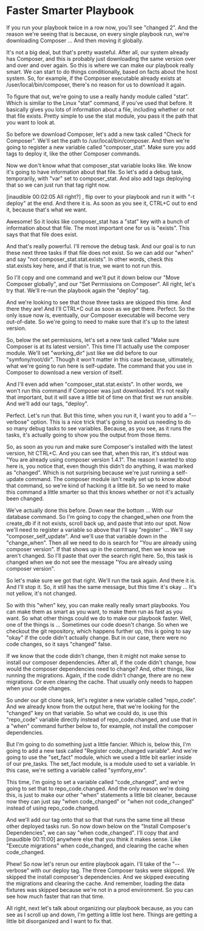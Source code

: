 # Faster Smarter Playbook

If you run your playbook twice in a row now, you'll see "changed 2". And the reason we're seeing that is because, on every single playbook run, we're downloading Composer ... And then moving it globally.

It's not a big deal, but that's pretty wasteful. After all, our system already has Composer, and this is probably just downloading the same version over and over and over again. So this is where we can make our playbook really smart. We can start to do things conditionally, based on facts about the host system. So, for example, if the Composer executable already exists at /user/local/bin/composer, there's no reason for us to download it again.

To figure that out, we're going to use a really handy module called "stat". Which is similar to the Linux "stat" command, if you've used that before. It basically gives you lots of information about a file, including whether or not that file exists. Pretty simple to use the stat module, you pass it the path that you want to look at.

So before we download Composer, let's add a new task called "Check for Composer". We'll set the path to /usr/local/bin/composer. And then we're going to register a new variable called "composer_stat". Make sure you add tags to deploy it, like the other Composer commands.

Now we don't know what that composer_stat variable looks like. We know it's going to have information about that file. So let's add a debug task, temporarily, with "var" set to composer_stat. And also add tags deploying that so we can just run that tag right now.

[inaudible 00:02:05 All right?] , flip over to your playbook and run it with "-t deploy" at the end. And there it is. As soon as you see it, CTRL+C out to end it, because that's what we want.

Awesome! So it looks like composer_stat has a "stat" key with a bunch of information about that file. The most important one for us is "exists". This says that that file does exist.

And that's really powerful. I'll remove the debug task. And our goal is to run these next three tasks if that file does not exist. So we can add our "when" and say "not composer_stat.stat.exists". In other words, check this stat.exists key here, and if that is true, we want to not run this.

So I'll copy and one command and we'll put it down below our "Move Composer globally", and our "Set Permissions on Composer". All right, let's try that. We'll re-run the playbook again the "deploy" tag.

And we're looking to see that those three tasks are skipped this time. And there they are! And I'll CTRL+C out as soon as we get there. Perfect. So the only issue now is, eventually, our Composer executable will become very out-of-date. So we're going to need to make sure that it's up to the latest version.

So, below the set permissions, let's set a new task called "Make sure Composer is at its latest version". This time I'll actually use the composer module. We'll set "working_dir" just like we did before to our "symfony/root/dir". Though it won't matter in this case because, ultimately, what we're going to run here is self-update. The command that you use in Composer to download a new version of itself.

And I'll even add when "composer_stat.stat.exists". In other words, we won't run this command if Composer was just downloaded. It's not really that important, but it will save a little bit of time on that first we run ansible. And we'll add our tags, "deploy".

Perfect. Let's run that. But this time, when you run it, I want you to add a "-- verbose" option. This is a nice trick that's going to avoid us needing to do so many debug tasks to see variables. Because, as you see, as it runs the tasks, it's actually going to show you the output from those items.

So, as soon as you run and make sure Composer's installed with the latest version, hit CTRL+C. And you can see that, when this ran, it's stdout was "You are already using composer version 1.4.1". The reason I wanted to stop here is, you notice that, even though this didn't do anything, it was marked as "changed". Which is not surprising because we're just running a self-update command. The composer module isn't really set up to know about that command, so we're kind of hacking it a little bit. So we need to make this command a little smarter so that this knows whether or not it's actually been changed.

We've actually done this before. Down near the bottom ... With our database command. So I'm going to copy the changed_when one from the create_db if it not exists, scroll back up, and paste that into our spot. Now we'll need to register a variable so above that I'll say "register" ... We'll say "composer_self_update". And we'll use that variable down in the "change_when". Then all we need to do is search for "You are already using composer version". If that shows up in the command, then we know we aren't changed. So I'll paste that over the search right here.  So, this task is changed when we do not see the message "You are already using composer version".

So let's make sure we got that right. We'll run the task again. And there it is. And I'll stop it. So, it still has the same message, but this time it's okay ... It's not yellow, it's not changed.

So with this "when" key, you can make really really smart playbooks. You can make them as smart as you want, to make them run as fast as you want. So what other things could we do to make our playbook faster. Well, one of the things is ... Sometimes our code doesn't change. So when we checkout the git repository, which happens further up, this is going to say "okay" if the code didn't actually change. But in our case, there were no code changes, so it says "changed" false.

If we know that the code didn't change, then it might not make sense to install our composer dependencies. After all, if the code didn't change, how would the composer dependencies need to change? And, other things, like running the migrations. Again, if the code didn't change, there are no new migrations. Or even clearing the cache. That usually only needs to happen when your code changes.

So under our git clone task, let's register a new variable called "repo_code". And we already know from the output here, that we're looking for the "changed" key on that variable. So what we could do, is use this "repo_code" variable directly instead of repo_code.changed, and use that in a "when" command further below to, for example, not install the composer dependencies.

But I'm going to do something just a little fancier. Which is, below this, I'm going to add a new task called "Register code_changed variable". And we're going to use the "set_fact" module, which we used a little bit earlier inside of our pre_tasks. The set_fact module, is a module used to set a variable. In this case, we're setting a variable called "symfony_env".

This time, I'm going to set a variable called "code_changed", and we're going to set that to repo_code.changed. And the only reason we're doing this, is just to make our other "when" statements a little bit cleaner, because now they can just say "when code_changed" or "when not code_changed" instead of using repo_code.changed.

And we'll add our tag onto that so that that runs the same time all these other deployed tasks run. So now down below on the "Install Composer's Dependencies", we can say "when code_changed". I'll copy that and [inaudible 00:11:00] anywhere else that you think it makes sense. Like "Execute migrations" when code_changed, and clearing the cache when code_changed.

Phew! So now let's rerun our entire playbook again. I'll take of the "-- verbose" with our deploy tag. The three Composer tasks were skipped. We skipped the install composer's dependencies. And we skipped executing the migrations and clearing the cache. And remember, loading the data fixtures was skipped because we're not in a prod environment. So you can see how much faster that ran that time.

All right, next let's talk about organizing our playbook because, as you can see as I scroll up and down, I'm getting a little lost here. Things are getting a little bit disorganized and I want to fix that.



